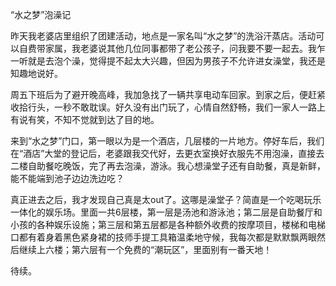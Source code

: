 “水之梦”泡澡记

昨天我老婆店里组织了团建活动，地点是一家名叫“水之梦”的洗浴汗蒸店。活动可以自费带家属，我老婆说其他几位同事都带了老公孩子，问我要不要一起去。我乍一听就是去泡个澡，觉得提不起太大兴趣，但因为男孩子不允许进女澡堂，我还是知趣地说好。

周五下班后为了避开晚高峰，我加急找了一辆共享电动车回家。到家之后，便赶紧收拾行头，一秒不敢耽误。好久没有出门玩了，心情自然舒畅，我们一家人一路上有说有笑，不知不觉就到达了目的地。

来到“水之梦”门口，第一眼以为是一个酒店，几层楼的一片地方。停好车后，我们在“酒店”大堂的登记后，老婆跟我交代好，去更衣室换好衣服先不用泡澡，直接去二楼自助餐吃晚饭，完了再去泡澡，游泳。我心想澡堂子还有自助餐，真是新鲜，能不能端到池子边边洗边吃？

真正进去之后，我才发现自己真是太out了。这哪是澡堂子？简直是一个吃喝玩乐一体化的娱乐场。里面一共6层楼，第一层是汤池和游泳池；第二层是自助餐厅和小孩的各种娱乐设施；第三层和第五层都是各种额外收费的按摩项目，楼梯和电梯口都有着身着黑色紧身裙的技师手提工具箱温柔地守候，我每次都是默默飘两眼然后继续上六楼；第六层有一个免费的“潮玩区”，里面别有一番天地！

待续。

